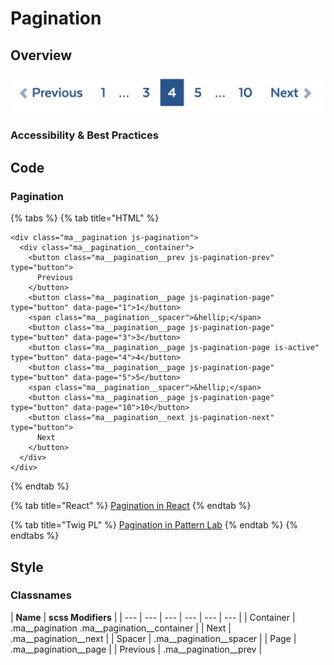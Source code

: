 # Pagination

## Overview

![](../../.gitbook/assets/pagination.png)

### Accessibility & Best Practices

## Code

### Pagination

{% tabs %}
{% tab title="HTML" %}
```markup
<div class="ma__pagination js-pagination">
  <div class="ma__pagination__container">
    <button class="ma__pagination__prev js-pagination-prev" type="button">
      Previous
    </button>
    <button class="ma__pagination__page js-pagination-page" type="button" data-page="1">1</button>
    <span class="ma__pagination__spacer">&hellip;</span>
    <button class="ma__pagination__page js-pagination-page" type="button" data-page="3">3</button>
    <button class="ma__pagination__page js-pagination-page is-active" type="button" data-page="4">4</button>
    <button class="ma__pagination__page js-pagination-page" type="button" data-page="5">5</button>
    <span class="ma__pagination__spacer">&hellip;</span>
    <button class="ma__pagination__page js-pagination-page" type="button" data-page="10">10</button>
    <button class="ma__pagination__next js-pagination-next" type="button">
      Next
    </button>
  </div>
</div>
```
{% endtab %}

{% tab title="React" %}
[Pagination in React](https://mayflower-react.digital.mass.gov/?knob-href=%23&knob-info=&knob-pagination.pages=%5B%7B%22active%22%3Afalse%2C%22text%22%3A%221%22%2C%22ariaLabel%22%3A%22Go%20to%20Search%20Results%20Page%201%22%7D%2C%7B%22active%22%3Atrue%2C%22text%22%3A%22spacer%22%7D%2C%7B%22active%22%3Afalse%2C%22text%22%3A%223%22%2C%22ariaLabel%22%3A%22Go%20to%20Search%20Results%20Page%203%22%7D%2C%7B%22active%22%3Atrue%2C%22text%22%3A%224%22%2C%22ariaLabel%22%3A%22Go%20to%20Search%20Results%20Page%204%22%7D%2C%7B%22active%22%3Afalse%2C%22text%22%3A%225%22%2C%22ariaLabel%22%3A%22Go%20to%20Search%20Results%20Page%205%22%7D%2C%7B%22active%22%3Afalse%2C%22text%22%3A%22spacer%22%7D%2C%7B%22active%22%3Afalse%2C%22text%22%3A%2210%22%2C%22ariaLabel%22%3A%22Go%20to%20Search%20Results%20Page%2010%22%7D%5D&knob-ButtonSearch.text=Search&knob-pagination.next.text=Next&knob-pagination.prev.text=Previous&knob-HeaderSearch.defaultText=&knob-HeaderSearch.withOrgDropdown=true&knob-pagination.prev.ariaLabel=Go%20to%20Previous%20Search%20Results%20Page&knob-pagination.next.ariaLabel=Go%20to%20Next%20Search%20Results%20Page&knob-ButtonSearch.ariaLabel=Search&knob-tableOptions.feeTable=%7B%22head%22%3A%7B%22rows%22%3A%5B%7B%22rowSpanOffset%22%3Afalse%2C%22cells%22%3A%5B%7B%22heading%22%3Afalse%2C%22colspan%22%3A%22%22%2C%22rowspan%22%3A%22%22%2C%22text%22%3A%22Type%22%7D%2C%7B%22heading%22%3Atrue%2C%22colspan%22%3A%22%22%2C%22rowspan%22%3A%22%22%2C%22text%22%3A%22Name%22%7D%2C%7B%22heading%22%3Atrue%2C%22colspan%22%3A%22%22%2C%22rowspan%22%3A%22%22%2C%22text%22%3A%22Fee%22%7D%5D%7D%5D%7D%2C%22bodies%22%3A%5B%7B%22rows%22%3A%5B%7B%22rowSpanOffset%22%3Afalse%2C%22cells%22%3A%5B%7B%22heading%22%3Atrue%2C%22colspan%22%3A%22%22%2C%22rowspan%22%3A%224%22%2C%22text%22%3A%22Freshwater%20Fishing%22%7D%2C%7B%22heading%22%3Afalse%2C%22colspan%22%3A%22%22%2C%22rowspan%22%3A%22%22%2C%22text%22%3A%22Resident%20Citizen%20or%20Non-Resident%20Fishing%22%7D%2C%7B%22heading%22%3Afalse%2C%22colspan%22%3A%22%22%2C%22rowspan%22%3A%22%22%2C%22text%22%3A%22%2427.50%22%7D%5D%7D%2C%7B%22rowSpanOffset%22%3Atrue%2C%22cells%22%3A%5B%7B%22heading%22%3Afalse%2C%22colspan%22%3A%22%22%2C%22rowspan%22%3A%22%22%2C%22text%22%3A%22Resident%20Citizen%20or%20Non-Resident%20Minor%20Fishing%20%28Age%2015-17%29%22%7D%2C%7B%22heading%22%3Afalse%2C%22colspan%22%3A%22%22%2C%22rowspan%22%3A%22%22%2C%22text%22%3A%22FREE%22%7D%5D%7D%2C%7B%22rowSpanOffset%22%3Atrue%2C%22cells%22%3A%5B%7B%22heading%22%3Afalse%2C%22colspan%22%3A%22%22%2C%22rowspan%22%3A%22%22%2C%22text%22%3A%22Resident%20Citizen%20Fishing%20%28Age%2065-69%29%22%7D%2C%7B%22heading%22%3Afalse%2C%22colspan%22%3A%22%22%2C%22rowspan%22%3A%22%22%2C%22text%22%3A%22%2416.25%22%7D%5D%7D%2C%7B%22rowSpanOffset%22%3Atrue%2C%22cells%22%3A%5B%7B%22heading%22%3Afalse%2C%22colspan%22%3A%22%22%2C%22rowspan%22%3A%22%22%2C%22text%22%3A%22Resident%20Citizen%20Fishing%20%28Aged%2070%20or%20Over%29%22%7D%2C%7B%22heading%22%3Afalse%2C%22colspan%22%3A%22%22%2C%22rowspan%22%3A%22%22%2C%22text%22%3A%22FREE%22%7D%5D%7D%5D%7D%2C%7B%22rows%22%3A%5B%7B%22rowSpanOffset%22%3Afalse%2C%22cells%22%3A%5B%7B%22heading%22%3Atrue%2C%22colspan%22%3A%22%22%2C%22rowspan%22%3A%224%22%2C%22text%22%3A%22Hunting%22%7D%2C%7B%22heading%22%3Afalse%2C%22colspan%22%3A%22%22%2C%22rowspan%22%3A%22%22%2C%22text%22%3A%22Resident%20Citizen%20Hunting%22%7D%2C%7B%22heading%22%3Afalse%2C%22colspan%22%3A%22%22%2C%22rowspan%22%3A%22%22%2C%22text%22%3A%22%2427.50%22%7D%5D%7D%2C%7B%22rowSpanOffset%22%3Atrue%2C%22cells%22%3A%5B%7B%22heading%22%3Afalse%2C%22colspan%22%3A%22%22%2C%22rowspan%22%3A%22%22%2C%22text%22%3A%22Resident%20Citizen%20Hunting%2C%20%28Age%2065-69%29%22%7D%2C%7B%22heading%22%3Afalse%2C%22colspan%22%3A%22%22%2C%22rowspan%22%3A%22%22%2C%22text%22%3A%22%2416.25%22%7D%5D%7D%2C%7B%22rowSpanOffset%22%3Atrue%2C%22cells%22%3A%5B%7B%22heading%22%3Afalse%2C%22colspan%22%3A%22%22%2C%22rowspan%22%3A%22%22%2C%22text%22%3A%22Resident%20and%20Non-Resident%20Citizen%20Hunting%22%7D%2C%7B%22heading%22%3Afalse%2C%22colspan%22%3A%22%22%2C%22rowspan%22%3A%22%22%2C%22text%22%3A%22FREE%22%7D%5D%7D%2C%7B%22rowSpanOffset%22%3Atrue%2C%22cells%22%3A%5B%7B%22heading%22%3Afalse%2C%22colspan%22%3A%22%22%2C%22rowspan%22%3A%22%22%2C%22text%22%3A%22Resident%20Hunting%22%7D%2C%7B%22heading%22%3Afalse%2C%22colspan%22%3A%22%22%2C%22rowspan%22%3A%22%22%2C%22text%22%3A%22%2427.50%22%7D%5D%7D%5D%7D%5D%7D&knob-button.href=https%3A%2F%2Fmass.gov&knob-HeaderSearch.placeholder=Search%20Mass.gov&knob-button.text=button&knob-button.info=this%20will%20be%20the%20tooltip%20text%20on%20hover&knob-ButtonWithIcon.text=BUTTON&knob-HeaderSearch.buttonSearch.ariaLabel=Search&knob-HeaderSearch.orgDropdown.inputText=%7B%22boxed%22%3Atrue%2C%22label%22%3Anull%2C%22placeholder%22%3A%22Search%20an%20organization...%22%2C%22id%22%3A%22org-typeahead%22%2C%22options%22%3A%5B%7B%22text%22%3A%22%22%2C%22value%22%3A%22%22%7D%2C%7B%22text%22%3A%22Org%20Having%20%28Parentheses%20in%20the%20Name%29%22%2C%22value%22%3A%22org-having-parentheses-in-the-name%22%7D%2C%7B%22text%22%3A%22Attorney%20General%27s%20Office%22%2C%22value%22%3A%22attorney-general-office%22%7D%2C%7B%22text%22%3A%22Governor%27s%20Office%22%2C%22value%22%3A%22governors-office%22%7D%2C%7B%22text%22%3A%22Bureau%20of%20Environmental%20Health%22%2C%22value%22%3A%22bureau-of-environmental-health%22%7D%2C%7B%22text%22%3A%22Department%20of%20Conservation%20%26%20Recreation%22%2C%22value%22%3A%22department-of-conservation--recreation%22%7D%2C%7B%22text%22%3A%22Department%20of%20Unemployment%20Assistance%22%2C%22value%22%3A%22department-of-unemployment-assistance%22%7D%2C%7B%22text%22%3A%22495%2FMetroWest%20Suburban%20Edge%20Community%20Commission%22%2C%22value%22%3A%22495metrowest-suburban-edge-community-commission%22%7D%2C%7B%22text%22%3A%22Administrative%20Council%20on%20Toxics%20Use%20Reduction%22%2C%22value%22%3A%22administrative-council-on-toxics-use-reduction%22%7D%2C%7B%22text%22%3A%22Advisory%20Committee%20to%20the%20Administrative%20Council%20on%20Toxics%20Use%20Reduction%22%2C%22value%22%3A%22advisory-committee-to-the-administrative-council-on-toxics-use-reduction%22%7D%2C%7B%22text%22%3A%22Alcoholic%20Beverages%20Control%20Commission%22%2C%22value%22%3A%22alcoholic-beverages-control-commission%22%7D%2C%7B%22text%22%3A%22Appeals%20Court%22%2C%22value%22%3A%22appeals-court%22%7D%2C%7B%22text%22%3A%22Architectural%20Access%20Board%22%2C%22value%22%3A%22architectural-access-board%22%7D%2C%7B%22text%22%3A%22Berkshire%20District%20Attorney%20Paul%20J.%20Caccaviello%22%2C%22value%22%3A%22berkshire-district-attorney-paul-j-caccaviello%22%7D%2C%7B%22text%22%3A%22Board%20of%20Registration%20in%20Dentistry%22%2C%22value%22%3A%22board-of-registration-in-dentistry%22%7D%2C%7B%22text%22%3A%22Board%20of%20Registration%20in%20Medicine%22%2C%22value%22%3A%22board-of-registration-in-medicine%22%7D%5D%2C%22selected%22%3A%22%22%7D&knob-button.outline=true&knob-HeaderSearch.orgDropdown.dropdownButton=%7B%22text%22%3A%22All%20Organizations%22%2C%22capitalized%22%3Atrue%7D&knob-linkText=Lorem%20ipsum%20dolor%20sit%20amet&knob-HeaderSearch.buttonSearch.text=Search&knob-ButtonWithIcon.icon=chevron&selectedKind=molecules&selectedStory=Pagination&full=0&addons=1&stories=1&panelRight=0&addonPanel=storybooks%2Fstorybook-addon-knobs)
{% endtab %}

{% tab title="Twig PL" %}
[Pagination in Pattern Lab](https://mayflower.digital.mass.gov/?p=molecules-pagination)
{% endtab %}
{% endtabs %}

## Style

### Classnames

| **Name** | **scss Modifiers** |
| --- | --- | --- | --- | --- | --- |
| Container | .ma\_\_pagination .ma\_\_pagination\_\_container |
| Next | .ma\_\_pagination\_\_next |
| Spacer | .ma\_\_pagination\_\_spacer |
| Page | .ma\_\_pagination\_\_page |
| Previous | .ma\_\_pagination\_\_prev |

